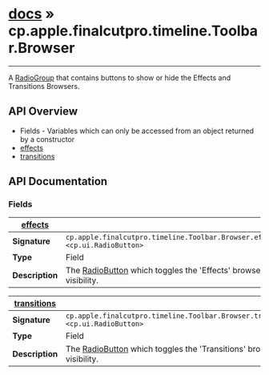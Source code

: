 # [docs](index.md) » cp.apple.finalcutpro.timeline.Toolbar.Browser
---

A [RadioGroup](cp.ui.RadioGroup.md) that contains buttons to show or hide the Effects and Transitions Browsers.

## API Overview
* Fields - Variables which can only be accessed from an object returned by a constructor
 * [effects](#effects)
 * [transitions](#transitions)

## API Documentation

### Fields

| [effects](#effects)         |                                                                                     |
| --------------------------------------------|-------------------------------------------------------------------------------------|
| **Signature**                               | `cp.apple.finalcutpro.timeline.Toolbar.Browser.effects <cp.ui.RadioButton>`                                                                    |
| **Type**                                    | Field                                                                     |
| **Description**                             | The [RadioButton](cp.ui.RadioButton.md) which toggles the 'Effects' browser visibility.                                                                     |

| [transitions](#transitions)         |                                                                                     |
| --------------------------------------------|-------------------------------------------------------------------------------------|
| **Signature**                               | `cp.apple.finalcutpro.timeline.Toolbar.Browser.transitions <cp.ui.RadioButton>`                                                                    |
| **Type**                                    | Field                                                                     |
| **Description**                             | The [RadioButton](cp.ui.RadioButton.md) which toggles the 'Transitions' browser visibility.                                                                     |

